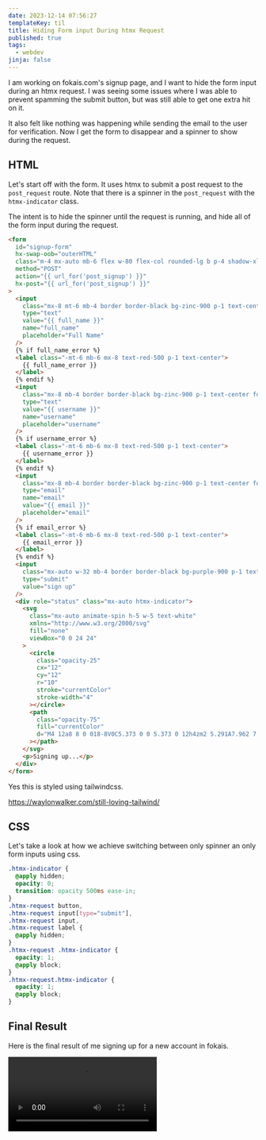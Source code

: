 ```yaml
---
date: 2023-12-14 07:56:27
templateKey: til
title: Hiding Form input During htmx Request
published: true
tags:
  - webdev
jinja: false
---
```


I am working on fokais.com's signup page, and I want to hide the form input during
an htmx request. I was seeing some issues where I was able to prevent spamming
the submit button, but was still able to get one extra hit on it.

It also felt like nothing was happening while sending the email to the user for
verification. Now I get the form to disappear and a spinner to show during the
request.

## HTML

Let's start off with the form. It uses htmx to submit a post request to the
`post_request` route. Note that there is a spinner in the `post_request` with the
`htmx-indicator` class.

The intent is to hide the spinner until the request is running, and hide all of
the form input during the request.

```html
<form
  id="signup-form"
  hx-swap-oob="outerHTML"
  class="m-4 mx-auto mb-6 flex w-80 flex-col rounded-lg b p-4 shadow-xlc shadow-cyan-500/10"
  method="POST"
  action="{{ url_for('post_signup') }}"
  hx-post="{{ url_for('post_signup') }}"
>
  <input
    class="mx-8 mt-6 mb-4 border border-black bg-zinc-900 p-1 text-center focus:bg-zinc-800"
    type="text"
    value="{{ full_name }}"
    name="full_name"
    placeholder="Full Name"
  />
  {% if full_name_error %}
  <label class="-mt-6 mb-6 mx-8 text-red-500 p-1 text-center">
    {{ full_name_error }}
  </label>
  {% endif %}
  <input
    class="mx-8 mb-4 border border-black bg-zinc-900 p-1 text-center focus:bg-zinc-800"
    type="text"
    value="{{ username }}"
    name="username"
    placeholder="username"
  />
  {% if username_error %}
  <label class="-mt-6 mb-6 mx-8 text-red-500 p-1 text-center">
    {{ username_error }}
  </label>
  {% endif %}
  <input
    class="mx-8 mb-4 border border-black bg-zinc-900 p-1 text-center focus:bg-zinc-800"
    type="email"
    name="email"
    value="{{ email }}"
    placeholder="email"
  />
  {% if email_error %}
  <label class="-mt-6 mb-6 mx-8 text-red-500 p-1 text-center">
    {{ email_error }}
  </label>
  {% endif %}
  <input
    class="mx-auto w-32 mb-4 border border-black bg-purple-900 p-1 text-center focus:bg-zinc-800"
    type="submit"
    value="sign up"
  />
  <div role="status" class="mx-auto htmx-indicator">
    <svg
      class="mx-auto animate-spin h-5 w-5 text-white"
      xmlns="http://www.w3.org/2000/svg"
      fill="none"
      viewBox="0 0 24 24"
    >
      <circle
        class="opacity-25"
        cx="12"
        cy="12"
        r="10"
        stroke="currentColor"
        stroke-width="4"
      ></circle>
      <path
        class="opacity-75"
        fill="currentColor"
        d="M4 12a8 8 0 018-8V0C5.373 0 0 5.373 0 12h4zm2 5.291A7.962 7.962 0 014 12H0c0 3.042 1.135 5.824 3 7.938l3-2.647z"
      ></path>
    </svg>
    <p>Signing up...</p>
  </div>
</form>
```

Yes this is styled using tailwindcss.

https://waylonwalker.com/still-loving-tailwind/

## CSS

Let's take a look at how we achieve switching between only spinner an only form
inputs using css.

```css
.htmx-indicator {
  @apply hidden;
  opacity: 0;
  transition: opacity 500ms ease-in;
}
.htmx-request button,
.htmx-request input[type="submit"],
.htmx-request input,
.htmx-request label {
  @apply hidden;
}
.htmx-request .htmx-indicator {
  opacity: 1;
  @apply block;
}
.htmx-request.htmx-indicator {
  opacity: 1;
  @apply block;
}
```

## Final Result

Here is the final result of me signing up for a new account in fokais.

![Final Result](https://images.waylonwalker.com/fokais-signup.mp4)

